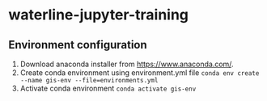 # waterline-jupyter-training

## Environment configuration
1. Download anaconda installer from https://www.anaconda.com/.
2. Create conda environment using environment.yml file
`conda env create --name gis-env --file=environments.yml`
3. Activate conda environment
`conda activate gis-env`

